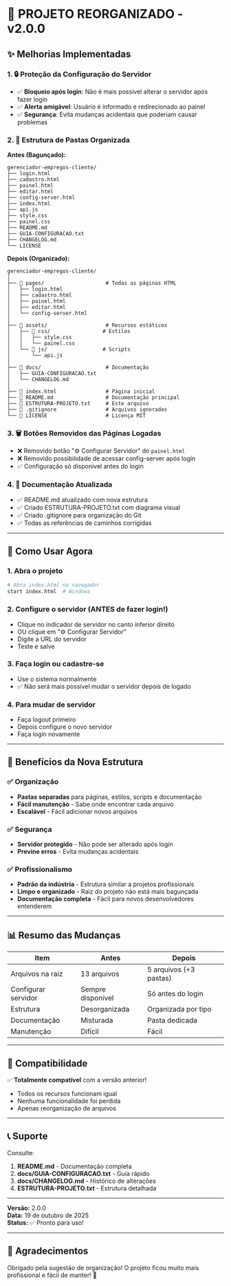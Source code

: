 # 🎉 PROJETO REORGANIZADO - v2.0.0

## ✨ Melhorias Implementadas

### 1. 🔒 Proteção da Configuração do Servidor
- ✅ **Bloqueio após login**: Não é mais possível alterar o servidor após fazer login
- ✅ **Alerta amigável**: Usuário é informado e redirecionado ao painel
- ✅ **Segurança**: Evita mudanças acidentais que poderiam causar problemas

### 2. 📂 Estrutura de Pastas Organizada

**Antes (Bagunçado):**
```
gerenciador-empregos-cliente/
├── login.html
├── cadastro.html
├── painel.html
├── editar.html
├── config-server.html
├── index.html
├── api.js
├── style.css
├── painel.css
├── README.md
├── GUIA-CONFIGURACAO.txt
├── CHANGELOG.md
└── LICENSE
```

**Depois (Organizado):**
```
gerenciador-empregos-cliente/
│
├── 📁 pages/                    # Todas as páginas HTML
│   ├── login.html
│   ├── cadastro.html
│   ├── painel.html
│   ├── editar.html
│   └── config-server.html
│
├── 📁 assets/                   # Recursos estáticos
│   ├── 📁 css/                 # Estilos
│   │   ├── style.css
│   │   └── painel.css
│   └── 📁 js/                  # Scripts
│       └── api.js
│
├── 📁 docs/                     # Documentação
│   ├── GUIA-CONFIGURACAO.txt
│   └── CHANGELOG.md
│
├── 📄 index.html                # Página inicial
├── 📄 README.md                 # Documentação principal
├── 📄 ESTRUTURA-PROJETO.txt     # Este arquivo
├── 📄 .gitignore                # Arquivos ignorados
└── 📄 LICENSE                   # Licença MIT
```

### 3. 🗑️ Botões Removidos das Páginas Logadas
- ❌ Removido botão "⚙️ Configurar Servidor" do `painel.html`
- ❌ Removido possibilidade de acessar config-server após login
- ✅ Configuração só disponível antes do login

### 4. 📝 Documentação Atualizada
- ✅ README.md atualizado com nova estrutura
- ✅ Criado ESTRUTURA-PROJETO.txt com diagrama visual
- ✅ Criado .gitignore para organização do Git
- ✅ Todas as referências de caminhos corrigidas

---

## 🚀 Como Usar Agora

### 1. Abra o projeto
```bash
# Abra index.html no navegador
start index.html  # Windows
```

### 2. Configure o servidor (ANTES de fazer login!)
- Clique no indicador de servidor no canto inferior direito
- OU clique em "⚙️ Configurar Servidor"
- Digite a URL do servidor
- Teste e salve

### 3. Faça login ou cadastre-se
- Use o sistema normalmente
- ✅ Não será mais possível mudar o servidor depois de logado

### 4. Para mudar de servidor
- Faça logout primeiro
- Depois configure o novo servidor
- Faça login novamente

---

## 🎯 Benefícios da Nova Estrutura

### ✅ Organização
- **Pastas separadas** para páginas, estilos, scripts e documentação
- **Fácil manutenção** - Sabe onde encontrar cada arquivo
- **Escalável** - Fácil adicionar novos arquivos

### ✅ Segurança
- **Servidor protegido** - Não pode ser alterado após login
- **Previne erros** - Evita mudanças acidentais

### ✅ Profissionalismo
- **Padrão da indústria** - Estrutura similar a projetos profissionais
- **Limpo e organizado** - Raiz do projeto não está mais bagunçada
- **Documentação completa** - Fácil para novos desenvolvedores entenderem

---

## 📊 Resumo das Mudanças

| Item | Antes | Depois |
|------|-------|--------|
| Arquivos na raiz | 13 arquivos | 5 arquivos (+3 pastas) |
| Configurar servidor | Sempre disponível | Só antes do login |
| Estrutura | Desorganizada | Organizada por tipo |
| Documentação | Misturada | Pasta dedicada |
| Manutenção | Difícil | Fácil |

---

## 🔄 Compatibilidade

✅ **Totalmente compatível** com a versão anterior!
- Todos os recursos funcionam igual
- Nenhuma funcionalidade foi perdida
- Apenas reorganização de arquivos

---

## 📞 Suporte

Consulte:
1. **README.md** - Documentação completa
2. **docs/GUIA-CONFIGURACAO.txt** - Guia rápido
3. **docs/CHANGELOG.md** - Histórico de alterações
4. **ESTRUTURA-PROJETO.txt** - Estrutura detalhada

---

**Versão:** 2.0.0  
**Data:** 19 de outubro de 2025  
**Status:** ✅ Pronto para uso!

---

## 🙏 Agradecimentos

Obrigado pela sugestão de organização! O projeto ficou muito mais profissional e fácil de manter! 🎉
